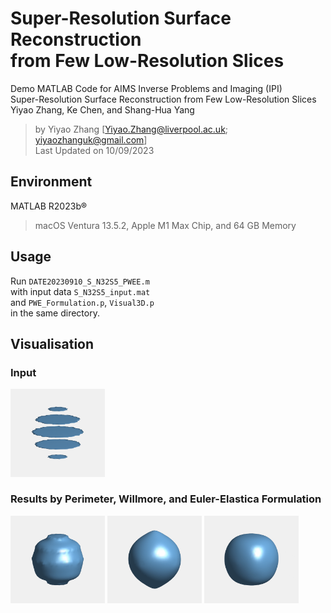 # Super-Resolution Surface Reconstruction <br> from Few Low-Resolution Slices

  Demo MATLAB Code for AIMS Inverse Problems and Imaging (IPI) <br>
  Super-Resolution Surface Reconstruction from Few Low-Resolution Slices <br>
  Yiyao Zhang, Ke Chen, and Shang-Hua Yang <br>
  
> by Yiyao Zhang [Yiyao.Zhang@liverpool.ac.uk; yiyaozhanguk@gmail.com] <br>
> Last Updated on 10/09/2023

## Environment
MATLAB R2023b®
> macOS Ventura 13.5.2, Apple M1 Max Chip, and 64 GB Memory

## Usage
Run `DATE20230910_S_N32S5_PWEE.m` <br>
with input data `S_N32S5_input.mat` <br>
and `PWE_Formulation.p`, `Visual3D.p` <br>
in the same directory. 

## Visualisation
### Input
<img src="/Fig/S_N32S5_1_U0_in.gif" width="30%" height="30%"/>

### Results by Perimeter, Willmore, and Euler-Elastica Formulation
<img src="/Fig/S_N32S5_3_P.gif" width="30%" height="30%"/> <img src="/Fig/S_N32S5_4_W.gif" width="30%" height="30%"/> <img src="/Fig/S_N32S5_5_EE.gif" width="30%" height="30%"/>
